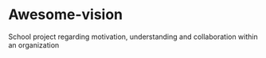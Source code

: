 # Awesome-vision
School project regarding motivation, understanding and collaboration within an organization
